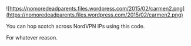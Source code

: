 ![https://nomoredeadparents.files.wordpress.com/2015/02/carmen2.png](https://nomoredeadparents.files.wordpress.com/2015/02/carmen2.png)

You can hop scotch across NordVPN IPs using this code.  

For whatever reason.  